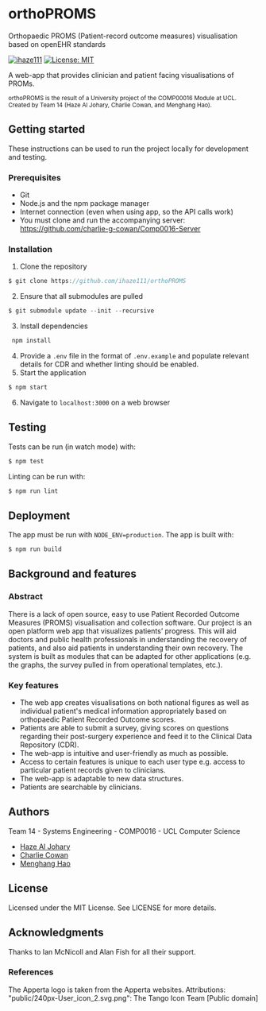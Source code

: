 # orthoPROMS
Orthopaedic PROMS (Patient-record outcome measures) visualisation based on openEHR standards

[![ihaze111](https://circleci.com/gh/ihaze111/orthoPROMS/tree/master.svg?style=shield)](https://circleci.com/gh/ihaze111/orthoPROMS)
[![License: MIT](https://img.shields.io/badge/License-MIT-yellow.svg)](https://github.com/ihaze111/orthoPROMS/blob/master/LICENSE)

A web-app that provides clinician and patient facing visualisations of PROMs.

<sub>orthoPROMS is the result of a University project of the COMP00016 Module at UCL. Created by Team 14 (Haze Al Johary, Charlie Cowan, and Menghang Hao).</sub>

## Getting started
These instructions can be used to run the project locally for development and testing.

### Prerequisites

- Git
- Node.js and the npm package manager
- Internet connection (even when using app, so the API calls work)
- You must clone and run the accompanying server: https://github.com/charlie-g-cowan/Comp0016-Server

### Installation

1. Clone the repository
```js
$ git clone https://github.com/ihaze111/orthoPROMS
```
2. Ensure that all submodules are pulled
```js
$ git submodule update --init --recursive
```
3. Install dependencies
```js
 npm install
```
4. Provide a `.env` file in the format of `.env.example` and populate relevant details for CDR and whether linting should be enabled.
5. Start the application
```js
$ npm start
```
6. Navigate to `localhost:3000` on a web browser

## Testing

Tests can be run (in watch mode) with:
```js
$ npm test
```

Linting can be run with:
```js
$ npm run lint
```

## Deployment

The app must be run with `NODE_ENV=production`. The app is built with:
```js
$ npm run build
```

## Background and features
### Abstract
There is a lack of open source, easy to use Patient Recorded Outcome Measures (PROMS) visualisation and collection software. Our project is an open platform web app that visualizes patients’ progress. This will aid doctors and public health professionals in understanding the recovery of patients, and also aid patients in understanding their own recovery. The system is built as modules that can be adapted for other applications (e.g. the graphs, the survey pulled in from operational templates, etc.).

### Key features
- The web app creates visualisations on both national figures as well as individual patient's medical information appropriately based on orthopaedic Patient Recorded Outcome scores.
- Patients are able to submit a survey, giving scores on questions regarding their post-surgery experience and feed it to the Clinical Data Repository (CDR).
- The web-app is intuitive and user-friendly as much as possible.
- Access to certain features is unique to each user type e.g. access to particular patient records given to clinicians.
- The web-app is adaptable to new data structures.
- Patients are searchable by clinicians.


## Authors

Team 14 - Systems Engineering - COMP0016 - UCL Computer Science 

- [Haze Al Johary](https://github.com/ihaze111)
- [Charlie Cowan](https://github.com/charlie-g-cowan)
- [Menghang Hao](https://github.com/haomenghang)

## License

Licensed under the MIT License. See LICENSE for more details.

## Acknowledgments

Thanks to Ian McNicoll and Alan Fish for all their support.

### References
The Apperta logo is taken from the Apperta websites.
Attributions:
"public/240px-User_icon_2.svg.png": The Tango Icon Team [Public domain]
